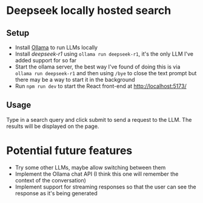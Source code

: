 # Deepseek locally hosted search

## Setup

- Install [Ollama](https://github.com/ollama/ollama) to run LLMs locally
- Install *deepseek-r1* using `ollama run deepseek-r1`, it's the only LLM I've added support for so far
- Start the ollama server, the best way I've found of doing this is via `ollama run deepseek-r1` and then using `/bye` to close the text prompt but there may be a way to start it in the background
- Run `npm run dev` to start the React front-end at [http://localhost:5173/](http://localhost:5173/)

## Usage

Type in a search query and click submit to send a request to the LLM. The results will be displayed on the page.

# Potential future features

- Try some other LLMs, maybe allow switching between them
- Implement the Ollama chat API (I think this one will remember the context of the conversation)
- Implement support for streaming responses so that the user can see the response as it's being generated
